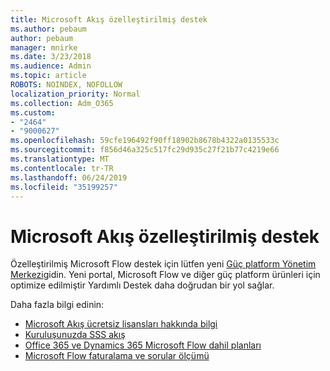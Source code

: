```yaml
---
title: Microsoft Akış özelleştirilmiş destek
ms.author: pebaum
author: pebaum
manager: mnirke
ms.date: 3/23/2018
ms.audience: Admin
ms.topic: article
ROBOTS: NOINDEX, NOFOLLOW
localization_priority: Normal
ms.collection: Adm_O365
ms.custom:
- "2464"
- "9000627"
ms.openlocfilehash: 59cfe196492f90ff18902b8678b4322a0135533c
ms.sourcegitcommit: f856d46a325c517fc29d935c27f21b77c4219e66
ms.translationtype: MT
ms.contentlocale: tr-TR
ms.lasthandoff: 06/24/2019
ms.locfileid: "35199257"
---
```

# <a name="microsoft-flow-specialized-support"></a>Microsoft Akış özelleştirilmiş destek

Özelleştirilmiş Microsoft Flow destek için lütfen yeni [Güç platform Yönetim Merkezi](https://aka.ms/flowadminsupport)gidin. Yeni portal, Microsoft Flow ve diğer güç platform ürünleri için optimize edilmiştir Yardımlı Destek daha doğrudan bir yol sağlar.

Daha fazla bilgi edinin:
- [Microsoft Akış ücretsiz lisansları hakkında bilgi](https://go.microsoft.com/fwlink/?linkid=2095610)
- [Kuruluşunuzda SSS akış](https://go.microsoft.com/fwlink/?linkid=2072608)
- [Office 365 ve Dynamics 365 Microsoft Flow dahil planları](https://go.microsoft.com/fwlink/?linkid=2072406)
- [Microsoft Flow faturalama ve sorular ölçümü](https://go.microsoft.com/fwlink/?linkid=2072612)